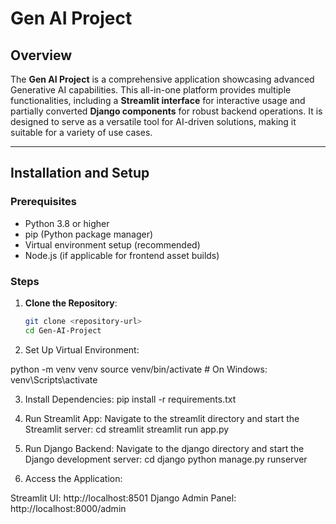 # Gen AI Project

## Overview
The **Gen AI Project** is a comprehensive application showcasing advanced Generative AI capabilities. This all-in-one platform provides multiple functionalities, including a **Streamlit interface** for interactive usage and partially converted **Django components** for robust backend operations. It is designed to serve as a versatile tool for AI-driven solutions, making it suitable for a variety of use cases.

---

## Installation and Setup

### Prerequisites
- Python 3.8 or higher
- pip (Python package manager)
- Virtual environment setup (recommended)
- Node.js (if applicable for frontend asset builds)

### Steps
1. **Clone the Repository**:
   ```bash
   git clone <repository-url>
   cd Gen-AI-Project
2. Set Up Virtual Environment:
   
python -m venv venv
source venv/bin/activate  # On Windows: venv\Scripts\activate

3. Install Dependencies:
pip install -r requirements.txt

4. Run Streamlit App: Navigate to the streamlit directory and start the Streamlit server:
cd streamlit
streamlit run app.py

5. Run Django Backend: Navigate to the django directory and start the Django development server:
cd django
python manage.py runserver

6. Access the Application:

Streamlit UI: http://localhost:8501
Django Admin Panel: http://localhost:8000/admin
